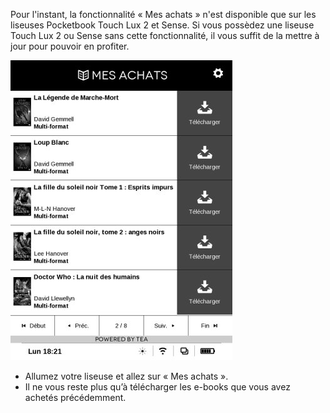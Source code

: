 Pour l'instant, la fonctionnalité « Mes achats » n'est disponible que sur les liseuses Pocketbook Touch Lux 2 et Sense. Si vous possèdez une liseuse Touch Lux 2 ou Sense sans cette fonctionnalité, il vous suffit de la mettre à jour pour pouvoir en profiter.

![](/images/telecharger-liseuse-2.jpg)

- Allumez votre liseuse et allez sur « Mes achats ».
- Il ne vous reste plus qu’à télécharger les e-books que vous avez achetés précédemment.

